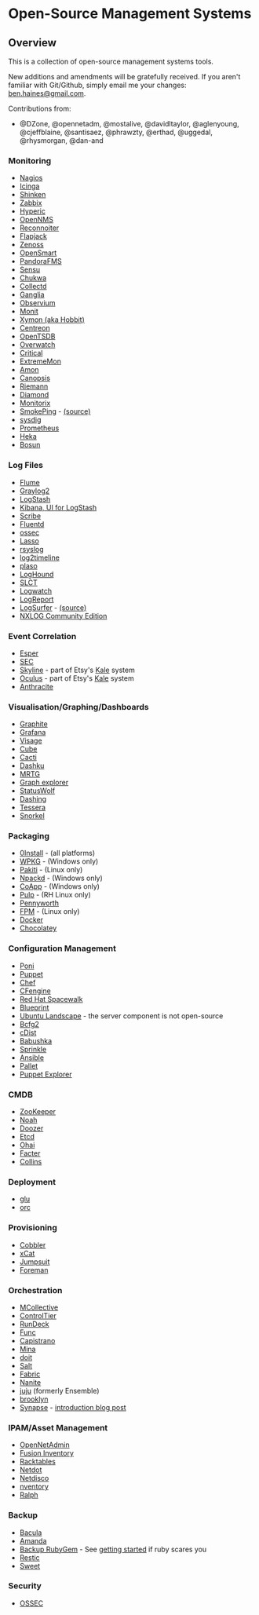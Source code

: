 # Open-Source Management Systems
## Overview
This is a collection of open-source management systems tools.

New additions and amendments will be gratefully received. If you aren't familiar with Git/Github, simply email me your changes: ben.haines@gmail.com.

Contributions from:

* @DZone, @opennetadm, @mostalive, @davidltaylor, @aglenyoung, @cjeffblaine, @santisaez, @phrawzty, @erthad, @uggedal, @rhysmorgan, @dan-and 

### Monitoring
* [Nagios](http://www.nagios.org)
* [Icinga](http://www.icinga.org)
* [Shinken](http://www.shinken-monitoring.org)
* [Zabbix](http://www.zabbix.com)
* [Hyperic](http://www.hyperic.com)
* [OpenNMS](http://www.opennms.org)
* [Reconnoiter](http://labs.omniti.com/labs/reconnoiter)
* [Flapjack](http://flapjack.io/)
* [Zenoss](http://www.zenoss.com)
* [OpenSmart](http://opensmart.sourceforge.net)
* [PandoraFMS](http://pandorafms.org)
* [Sensu](http://www.sonian.com/cloud-monitoring-sensu/)
* [Chukwa](http://incubator.apache.org/chukwa/)
* [Collectd](http://collectd.org)
* [Ganglia](http://ganglia.sourceforge.net)
* [Observium](http://www.observium.org/wiki/Main_Page)
* [Monit](http://mmonit.com/monit/)
* [Xymon (aka Hobbit)](http://xymon.sourceforge.net/)
* [Centreon](http://www.centreon.com/)
* [OpenTSDB](http://opentsdb.net/)
* [Overwatch](https://github.com/danryan/overwatch)
* [Critical](https://github.com/danielsdeleo/critical)
* [ExtremeMon](https://extremon.org/)
* [Amon](https://github.com/martinrusev/amon)
* [Canopsis](http://www.canopsis.org/)
* [Riemann](http://aphyr.github.com/riemann/)
* [Diamond](http://opensource.brightcove.com/project/diamond)
* [Monitorix](http://www.monitorix.org/)
* [SmokePing](http://oss.oetiker.ch/smokeping/) - [(source)](https://github.com/oetiker/SmokePing)
* [sysdig](http://www.sysdig.org/)
* [Prometheus](http://prometheus.io/)
* [Heka](https://github.com/mozilla-services/heka)
* [Bosun](https://bosun.org/)

### Log Files
* [Flume](https://cwiki.apache.org/FLUME/)
* [Graylog2](http://graylog2.org)
* [LogStash](http://logstash.net/)
* [Kibana, UI for LogStash](http://kibana.org/)
* [Scribe](https://github.com/facebook/scribe)
* [Fluentd](http://fluentd.org/)
* [ossec](http://www.ossec.net/)
* [Lasso](http://sourceforge.net/projects/lassolog/)
* [rsyslog](http://www.rsyslog.com/)
* [log2timeline](https://code.google.com/p/log2timeline/)
* [plaso](http://log2timeline.kiddaland.net/)
* [LogHound](http://ristov.users.sourceforge.net/loghound/)
* [SLCT](http://ristov.users.sourceforge.net/slct/)
* [Logwatch](http://sourceforge.net/projects/logwatch/)
* [LogReport](http://www.logreport.org/)
* [LogSurfer](http://www.crypt.gen.nz/logsurfer/) - [(source)](http://sourceforge.net/projects/logsurfer/)
* [NXLOG Community Edition](http://nxlog-ce.sourceforge.net/)

### Event Correlation
* [Esper](http://esper.codehaus.org/)
* [SEC](http://simple-evcorr.sourceforge.net/)
* [Skyline](https://github.com/etsy/skyline) - part of Etsy's [Kale](http://codeascraft.com/2013/06/11/introducing-kale/) system
* [Oculus](https://github.com/etsy/oculus) - part of Etsy's [Kale](http://codeascraft.com/2013/06/11/introducing-kale/) system
* [Anthracite](https://github.com/Dieterbe/anthracite)

### Visualisation/Graphing/Dashboards
* [Graphite](http://graphite.wikidot.com)
* [Grafana](http://grafana.org/)
* [Visage](https://github.com/auxesis/visage)
* [Cube](http://square.github.com/cube/)
* [Cacti](http://www.cacti.net/)
* [Dashku](https://github.com/Anephenix/dashku)
* [MRTG](http://oss.oetiker.ch/mrtg/)
* [Graph explorer](https://github.com/vimeo/graph-explorer)
* [StatusWolf](https://github.com/box/StatusWolf)
* [Dashing](http://shopify.github.io/dashing/)
* [Tessera](https://github.com/urbanairship/tessera)
* [Snorkel](https://github.com/logv/snorkel)

### Packaging
* [0Install](http://0install.net/) - (all platforms)
* [WPKG](http://wpkg.org) - (Windows only)
* [Pakiti](http://pakiti.sourceforge.net) - (Linux only)
* [Npackd](http://code.google.com/p/windows-package-manager/) - (Windows only)
* [CoApp](http://coapp.org/) - (Windows only)
* [Pulp](http://pulpproject.org/) - (RH Linux only)
* [Pennyworth](https://github.com/heavywater/pennyworth)
* [FPM](https://github.com/jordansissel/fpm) - (Linux only)
* [Docker](https://github.com/dotcloud/docker)
* [Chocolatey](https://chocolatey.org/)

### Configuration Management
* [Poni](http://melor.github.com/poni/index.html)
* [Puppet](http://puppetlabs.com)
* [Chef](http://www.opscode.com/chef/)
* [CFengine](http://www.cfengine.com)
* [Red Hat Spacewalk](http://spacewalk.redhat.com)
* [Blueprint](http://devstructure.com/)
* [Ubuntu Landscape](http://www.canonical.com/enterprise-services/ubuntu-advantage/landscape) - the server component is not open-source
* [Bcfg2](http://trac.mcs.anl.gov/projects/bcfg2)
* [cDist](https://github.com/telmich/cdist)
* [Babushka](http://babushka.me/)
* [Sprinkle](https://github.com/crafterm/sprinkle)
* [Ansible](http://ansible.github.com/)
* [Pallet](http://palletops.com/)
* [Puppet Explorer](https://github.com/spotify/puppetexplorer)

### CMDB
* [ZooKeeper](http://zookeeper.apache.org)
* [Noah](https://github.com/lusis/Noah)
* [Doozer](https://github.com/ha/doozerd)
* [Etcd](https://github.com/coreos/etcd)
* [Ohai](http://wiki.opscode.com/display/chef/Ohai)
* [Facter](http://puppetlabs.com/puppet/related-projects/facter/)
* [Collins](http://tumblr.github.io/collins/)

### Deployment
* [glu](https://github.com/pongasoft/glu)
* [orc](https://github.com/youdevise/orc)

### Provisioning
* [Cobbler](http://cobbler.github.com)
* [xCat](http://xcat.sourceforge.net)
* [Jumpsuit](http://jumpsuit.sysadmin.org.uk/)
* [Foreman](http://theforeman.org/)

### Orchestration
* [MCollective](http://docs.puppetlabs.com/mcollective/)
* [ControlTier](http://doc36.controltier.org/wiki/Main_Page)
* [RunDeck](http://rundeck.org)
* [Func](https://fedorahosted.org/func/)
* [Capistrano](http://en.wikipedia.org/wiki/Capistrano)
* [Mina](http://nadarei.co/mina/)
* [doit](https://github.com/DAddYE/do)
* [Salt](http://saltstack.org/)
* [Fabric](http://fabfile.org)
* [Nanite](https://github.com/ezmobius/nanite)
* [juju](https://juju.ubuntu.com/) (formerly Ensemble)
* [brooklyn](http://brooklyn.io)
* [Synapse](http://comodit.github.com/synapse-agent/) - [introduction blog post](http://www.comodit.com/2012/09/10/synapse---an-open-source-solution-to-remotely-manage-a-large-number-of-hosts/)

### IPAM/Asset Management
* [OpenNetAdmin](http://opennetadmin.com)
* [Fusion Inventory](http://www.fusioninventory.org)
* [Racktables](http://racktables.org/)
* [Netdot](https://osl.uoregon.edu/redmine/projects/netdot)
* [Netdisco](http://www.netdisco.org/)
* [nventory](http://sourceforge.net/apps/trac/nventory)
* [Ralph](http://ralph.allegrogroup.com/)

### Backup
* [Bacula](http://www.bacula.org/)
* [Amanda](http://www.amanda.org/)
* [Backup RubyGem](https://github.com/meskyanichi/backup) - See [getting started](https://github.com/meskyanichi/backup/wiki/Getting-Started) if ruby scares you
* [Restic](https://restic.github.io/)
* [Sweet](http://gosweet.org/)

### Security
* [OSSEC](http://www.ossec.net/)

